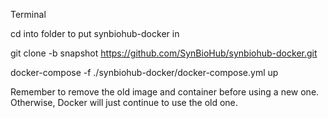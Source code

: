Terminal

cd into folder to put synbiohub-docker in

git clone -b snapshot <https://github.com/SynBioHub/synbiohub-docker.git>

docker-compose -f ./synbiohub-docker/docker-compose.yml up

Remember to remove the old image and container before using a new one. Otherwise, Docker will just continue to use the old one. 

